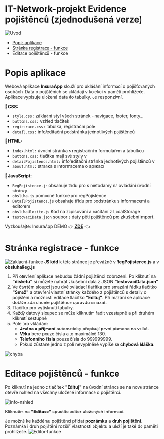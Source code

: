 # IT-Network-projekt Evidence pojištěnců (zjednodušená verze)

![Uvod](https://github.com/Dvorak-Tom/IT-Network-projekt/assets/116516503/501760cf-22b8-429c-a9b9-156a4e4b9d4e)

-  [Popis aplikace](#popis-aplikace)
-  [Stránka registrace - funkce](#stránka-registrace---funkce)
-  [Editace pojištěnců - funkce](#editace-pojištěnců---funkce)


# Popis aplikace
Webová aplikace **InsuraApp** slouží pro ukládání informací o pojišťovaných osobách. Data o pojištěních se ukládají v kolekci v paměti prohlížeče. Aplikace vypisuje uložená data do tabulky. Je responzivní. 

:floppy_disk:**CSS:** 
-  `style.css:` základní styl všech stránek - navigace, footer, fonty... 
-  `buttons.css:` vzhled tlačítek
-  `registrace.css:` tabulka, registrační pole 
-  `detail.css:` info/editační podstránka jednotlivých pojištěnců 

:floppy_disk:**HTML:** 
-  `index.html:` úvodní stránka s registračním formulářem a tabulkou
-  `buttons.css:` tlačítka mají své styly v 
-  `detailPojistence.html:` info/editační stránka jednotlivých pojištěnců v 
-  `about.html:` stránka s informacema o aplikaci

:floppy_disk:**JavaScript:** 
-  `RegPojistence.js` obsahuje třídu pro s metodamy na ovládání úvodní stránky
-  `obsluha.js` pomocné funkce pro regPojistence
-  `DetailPojistence.js` obsahuje třídu pro podstránku s informacemi a editorem
-  `obsluhaUlozite.js` Kód na zapisování a načítání z LocalStorage
-  `testovaciData.json` soubor s daty pěti pojištěnců pro zkušební import.



Vyzkoušejte:
InsuraApp DEMO 👉 **[ZDE](https://main--rococo-cupcake-b3eada.netlify.app/)** 👈



# Stránka registrace - funkce
![Zakladni-funkce](https://github.com/Dvorak-Tom/IT-Network-projekt/assets/116516503/0b1cb891-115a-42a1-b4d8-efbec9f882d1)
**JS kód** k této stránce je převážně v **RegPojistence.js** a v **obsluhaReg.js**
1. Při otevření aplikace nebudou žádní pojištěnci zobrazeni. Po kliknutí na **"disketu"** si můžete nahrát zkušební data z JSON **"testovaciData.json"**
2. Ve čtvrtém sloupci jsou dvě ovládací tlačítka pro smazání řádku tlačítko **"Smaž"** a otevření vlastní stránky každého z pojištěnců s detaily o pojištění a možností editace tlačítko **"Edituj"**. Při mazání se aplikace dotáže zda chcete pojištěnce opravdu smazat. 
3. Tlačítko pro vytisknutí tabulky.
4. Každý datový sloupec se může kliknutím řadit vzestupně a při druhém kliknutí sestupně.
5. Pole pro vkládání:
    - **Jména a příjmení** automaticky přepisují první písmeno na velké.
    - **Věku** bere pouze čísla a to maximálně 130.
    - **Telefonního čísla** pouze čísla do 999999999.
    - Pokud zůstane jedno z polí nevyplněné vypíše se **chybová hláška**.


![chyba](https://github.com/Dvorak-Tom/IT-Network-projekt/assets/116516503/c03117c6-8810-4d76-87f2-7b38ece3991b)


# Editace pojištěnců - funkce
Po kliknutí na jedno z tlačítek **"Edituj"** na úvodní stránce se na nové stránce otevře náhled na všechny uložené informace o pojištěnci.

![info-nahled](https://github.com/Dvorak-Tom/IT-Network-projekt/assets/116516503/129e5b0b-7571-46a9-b700-cf004a28640b)

Kliknutím na **"Editace"** spustíte editor uložených informací.

Je možné ke každému pojištěnci přidat **poznámku** a **druh pojištění**. Poznámka i druh pojištění rozšíří vlastnosti objektu a uloží je také do paměti prohlížeče.
![Editor-funkce](https://github.com/Dvorak-Tom/IT-Network-projekt/assets/116516503/55fe5a3c-f6d3-4d94-9c88-02a1b4a011ac)


